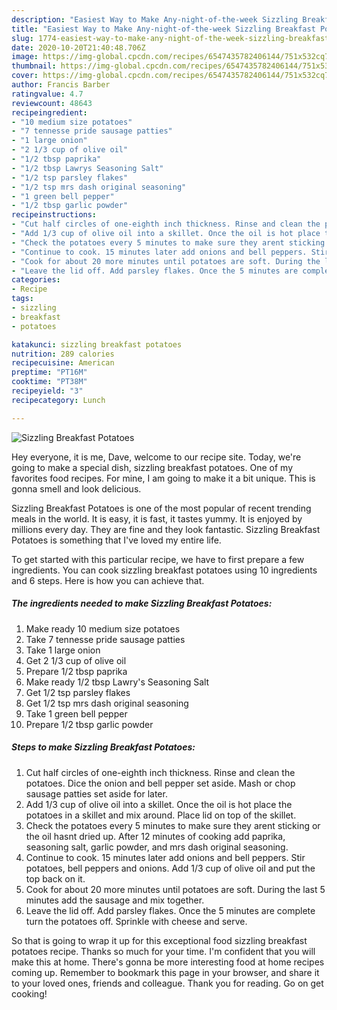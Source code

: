 ```yaml
---
description: "Easiest Way to Make Any-night-of-the-week Sizzling Breakfast Potatoes"
title: "Easiest Way to Make Any-night-of-the-week Sizzling Breakfast Potatoes"
slug: 1774-easiest-way-to-make-any-night-of-the-week-sizzling-breakfast-potatoes
date: 2020-10-20T21:40:48.706Z
image: https://img-global.cpcdn.com/recipes/6547435782406144/751x532cq70/sizzling-breakfast-potatoes-recipe-main-photo.jpg
thumbnail: https://img-global.cpcdn.com/recipes/6547435782406144/751x532cq70/sizzling-breakfast-potatoes-recipe-main-photo.jpg
cover: https://img-global.cpcdn.com/recipes/6547435782406144/751x532cq70/sizzling-breakfast-potatoes-recipe-main-photo.jpg
author: Francis Barber
ratingvalue: 4.7
reviewcount: 48643
recipeingredient:
- "10 medium size potatoes"
- "7 tennesse pride sausage patties"
- "1 large onion"
- "2 1/3 cup of olive oil"
- "1/2 tbsp paprika"
- "1/2 tbsp Lawrys Seasoning Salt"
- "1/2 tsp parsley flakes"
- "1/2 tsp mrs dash original seasoning"
- "1 green bell pepper"
- "1/2 tbsp garlic powder"
recipeinstructions:
- "Cut half circles of one-eighth inch thickness. Rinse and clean the potatoes. Dice the onion and bell pepper set aside. Mash or chop sausage patties set aside for later."
- "Add 1/3 cup of olive oil into a skillet. Once the oil is hot place the potatoes in a skillet and mix around. Place lid on top of the skillet."
- "Check the potatoes every 5 minutes to make sure they arent sticking or the oil hasnt dried up. After 12 minutes of cooking add paprika, seasoning salt, garlic powder, and mrs dash original seasoning."
- "Continue to cook. 15 minutes later add onions and bell peppers. Stir potatoes, bell peppers and onions. Add 1/3 cup of olive oil and put the top back on it."
- "Cook for about 20 more minutes until potatoes are soft. During the last 5 minutes add the sausage and mix together."
- "Leave the lid off. Add parsley flakes. Once the 5 minutes are complete turn the potatoes off. Sprinkle with cheese and serve."
categories:
- Recipe
tags:
- sizzling
- breakfast
- potatoes

katakunci: sizzling breakfast potatoes 
nutrition: 289 calories
recipecuisine: American
preptime: "PT16M"
cooktime: "PT38M"
recipeyield: "3"
recipecategory: Lunch

---
```



![Sizzling Breakfast Potatoes](https://img-global.cpcdn.com/recipes/6547435782406144/751x532cq70/sizzling-breakfast-potatoes-recipe-main-photo.jpg)

Hey everyone, it is me, Dave, welcome to our recipe site. Today, we're going to make a special dish, sizzling breakfast potatoes. One of my favorites food recipes. For mine, I am going to make it a bit unique. This is gonna smell and look delicious.

Sizzling Breakfast Potatoes is one of the most popular of recent trending meals in the world. It is easy, it is fast, it tastes yummy. It is enjoyed by millions every day. They are fine and they look fantastic. Sizzling Breakfast Potatoes is something that I've loved my entire life.




To get started with this particular recipe, we have to first prepare a few ingredients. You can cook sizzling breakfast potatoes using 10 ingredients and 6 steps. Here is how you can achieve that.

<!--inarticleads1-->

##### The ingredients needed to make Sizzling Breakfast Potatoes:

1. Make ready 10 medium size potatoes
1. Take 7 tennesse pride sausage patties
1. Take 1 large onion
1. Get 2 1/3 cup of olive oil
1. Prepare 1/2 tbsp paprika
1. Make ready 1/2 tbsp Lawry&#39;s Seasoning Salt
1. Get 1/2 tsp parsley flakes
1. Get 1/2 tsp mrs dash original seasoning
1. Take 1 green bell pepper
1. Prepare 1/2 tbsp garlic powder




<!--inarticleads2-->

##### Steps to make Sizzling Breakfast Potatoes:

1. Cut half circles of one-eighth inch thickness. Rinse and clean the potatoes. Dice the onion and bell pepper set aside. Mash or chop sausage patties set aside for later.
1. Add 1/3 cup of olive oil into a skillet. Once the oil is hot place the potatoes in a skillet and mix around. Place lid on top of the skillet.
1. Check the potatoes every 5 minutes to make sure they arent sticking or the oil hasnt dried up. After 12 minutes of cooking add paprika, seasoning salt, garlic powder, and mrs dash original seasoning.
1. Continue to cook. 15 minutes later add onions and bell peppers. Stir potatoes, bell peppers and onions. Add 1/3 cup of olive oil and put the top back on it.
1. Cook for about 20 more minutes until potatoes are soft. During the last 5 minutes add the sausage and mix together.
1. Leave the lid off. Add parsley flakes. Once the 5 minutes are complete turn the potatoes off. Sprinkle with cheese and serve.




So that is going to wrap it up for this exceptional food sizzling breakfast potatoes recipe. Thanks so much for your time. I'm confident that you will make this at home. There's gonna be more interesting food at home recipes coming up. Remember to bookmark this page in your browser, and share it to your loved ones, friends and colleague. Thank you for reading. Go on get cooking!
